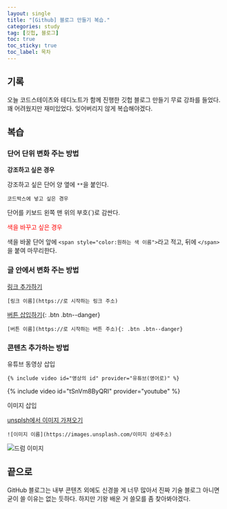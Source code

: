 ```yaml
---
layout: single
title: "[Github] 블로그 만들기 복습."
categories: study
tag: [깃헙, 블로그]
toc: true
toc_sticky: true
toc_label: 목차
---
```


## 기록

오늘 코드스테이츠와 테디노트가 함께 진행한 깃헙 블로그 만들기 무료 강좌를 들었다. 꽤 어려웠지만 재미있었다. 잊어버리지 않게 복습해야겠다.


## 복습

### 단어 단위 변화 주는 방법


**강조하고 싶은 경우**

강조하고 싶은 단어 양 옆에 `**`을 붙인다.



`코드박스에 넣고 싶은 경우`

단어를 키보드 왼쪽 맨 위의 부호(`)로 감싼다.



<span style="color:red"> 색을 바꾸고 싶은 경우 </span>

색을 바꿀 단어 앞에 `<span style="color:원하는 색 이름">`라고 적고, 뒤에 `</span>`을 붙여 마무리한다.


### 글 안에서 변화 주는 방법


[링크 추가하기](https://helen9259.github.io/)

`[링크 이름](https://로 시작하는 링크 주소)`



[버튼 삽입하기](https://helen9259.github.io/){: .btn .btn--danger}

`[버튼 이름](https://로 시작하는 버튼 주소){: .btn .btn--danger}`


### 콘텐츠 추가하는 방법


유튜브 동영상 삽입

`{% include video id="영상의 id" provider="유튜브(영어로)" %}`

{% include video id="tSnVm8ByQRI" provider="youtube" %}



이미지 삽입

[unsplsh에서 이미지 가져오기](https://unsplash.com/ko)

`![이미지 이름](https://images.unsplash.com/이미지 상세주소)`

![드럼 이미지](https://images.unsplash.com/%EC%82%AC%EC%A7%84/6NpYOFB3VCI)


## 끝으로

GitHub 블로그는 내부 콘텐츠 외에도 신경쓸 게 너무 많아서 진짜 기술 블로그 아니면 굳이 쓸 이유는 없는 듯하다. 하지만 기왕 배운 거 쓸모를 좀 찾아봐야겠다.
